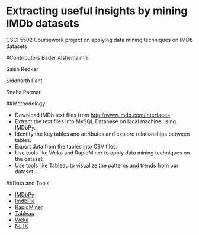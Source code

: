 # Extracting useful insights by mining IMDb datasets
CSCI 5502 Coursework project on applying data mining techniques on IMDb datasets


#Contributors
Bader Alshemaimri

Saish Redkar

Siddharth Pant

Sneha Parmar

##Methodology
 - Download IMDb text files from http://www.imdb.com/interfaces
 - Extract the text files into MySQL Database on local machine using IMDbPy.
 - Identify the key tables and attributes and explore relationships between tables.
 - Export data from the tables into CSV files.
 - Use tools like Weka and RapidMiner to apply data mining techniques on the dataset.
 - Use tools like Tableau to visualize the patterns and trends from our dataset.
 
##Data and Tools
- [IMDbPy](https://github.com/alberanid/imdbpy)
- [ImdbPie](https://github.com/richardasaurus/imdb-pie)
- [RapidMiner](https://rapidminer.com/)
- [Tableau](http://www.tableau.com/)
- [Weka](http://www.cs.waikato.ac.nz/ml/weka/)
- [NLTK](http://www.nltk.org/)

